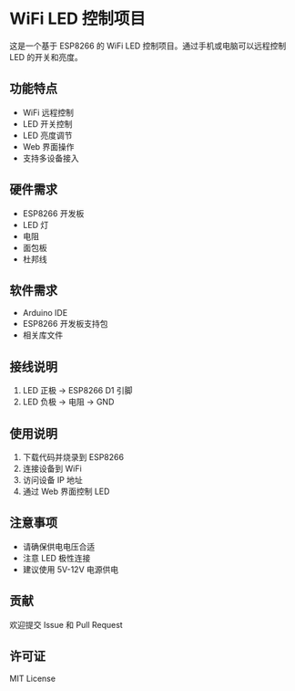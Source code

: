 # WiFi LED 控制项目

这是一个基于 ESP8266 的 WiFi LED 控制项目。通过手机或电脑可以远程控制 LED 的开关和亮度。

## 功能特点

- WiFi 远程控制
- LED 开关控制
- LED 亮度调节
- Web 界面操作
- 支持多设备接入

## 硬件需求

- ESP8266 开发板
- LED 灯
- 电阻
- 面包板
- 杜邦线

## 软件需求

- Arduino IDE
- ESP8266 开发板支持包
- 相关库文件

## 接线说明

1. LED 正极 -> ESP8266 D1 引脚
2. LED 负极 -> 电阻 -> GND

## 使用说明

1. 下载代码并烧录到 ESP8266
2. 连接设备到 WiFi
3. 访问设备 IP 地址
4. 通过 Web 界面控制 LED

## 注意事项

- 请确保供电电压合适
- 注意 LED 极性连接
- 建议使用 5V-12V 电源供电

## 贡献

欢迎提交 Issue 和 Pull Request

## 许可证

MIT License
